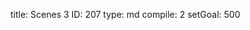title:          Scenes 3
ID:             207
type:           md
compile:        2
setGoal:        500


